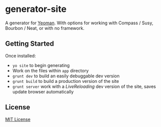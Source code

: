 # generator-site

A generator for [Yeoman](http://yeoman.io).
With options for working with Compass / Susy, Bourbon / Neat, or with no framework.


## Getting Started

Once installed:
* `yo site` to begin generating
* Work on the files within `app` directory
* `grunt dev` to build an easily debuggable dev version
* `grunt build` to build a production version of the site
* `grunt server` work with a _LiveReloading_ dev version of the site, saves update browser automatically


## License

[MIT License](http://en.wikipedia.org/wiki/MIT_License)

